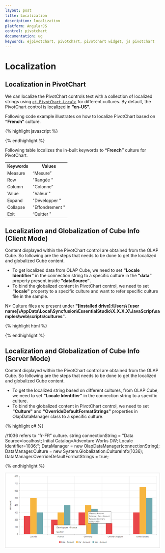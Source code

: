 ```yaml
---
layout: post
title: Localization
description: localization 
platform: AngularJS
control: pivotchart
documentation: ug
keywords: ejpivotchart, pivotchart, pivotchart widget, js pivotchart 
---
```


# Localization

## Localization in PivotChart

We can localize the PivotChart controls text with a collection of localized strings using [`ej.PivotChart.Locale`](/api/js/ejpivotchart#members:locale) for different cultures. By default, the PivotChart control is localized in **“en-US”.**

Following code example illustrates on how to localize PivotChart based on **“French”** culture.

{% highlight javascript %}

<body>
    <div ng-controller="PivotChartCtrl">
        <div id="PivotChart1" ej-pivotchart e-locale="fr-FR"/>
    </div>
    <script>
        angular.module('PivotChartApp', ['ejangular']).controller('PivotChartCtrl', function ($scope) {
            ///..
        });
        ej.PivotChart.Locale["fr-FR"] = {
            Measure: "Mesure",
            Row: "Rangée",
            Column: "Colonne",
            Value: "Valeur",
            Expand: "Développer",
            Collapse: "Effondrement",
            Exit: "Quitter"
        };
    </script>
</body>

{% endhighlight %}

Following table localizes the in-built keywords to **“French”** culture for PivotChart.

<table>
<tr>
<th>
Keywords</th><th>
Values</th>
</tr>
<tr><td>
Measure</td><td>
“Mesure”</td>    
</tr>
<tr><td>
Row</td><td>
"Rangée "</td>  
</tr>
<tr><td>
Column</td><td>
"Colonne”</td>    
</tr>
<tr><td>
Value</td><td>
"Valeur "</td>    
</tr>
<tr><td>
Expand</td><td>
"Développer "</td>    
</tr>
<tr><td>
Collapse</td><td>
"Effondrement "</td>    
</tr>
<tr><td>
Exit</td><td>
“Quitter "</td>    
</tr>
</table>

## Localization and Globalization of Cube Info (Client Mode)

Content displayed within the PivotChart control are obtained from the OLAP Cube. So following are the steps that needs to be done to get the localized and globalized Cube content.

* To get localized data from OLAP Cube, we need to set **"Locale Identifier"** in the connection string to a specific culture in the **"data"** property present inside **"dataSource"**. 
* To bind the globalized content in PivotChart control, we need to set **"locale"** property to a specific culture and want to refer specific culture file in the sample. 
 
N> Culture files are present under **"[installed drive]:\Users\ [user name]\AppData\Local\Syncfusion\EssentialStudio\X.X.X.X\JavaScript\samples\web\scripts\cultures".** 
 
{% highlight html %}

<div ng-controller="PivotChartCtrl">
    <div id="PivotChart1" ej-pivotchart e-dataSource="dataSource" e-locale="fr-FR"/>
</div>
<script>
    angular.module('PivotChartApp', ['ejangular']).controller('PivotChartCtrl', function ($scope) {
            $scope.dataSource = {
            data: "http://bi.syncfusion.com/olap/msmdpump.dll; Locale Identifier=1036;", //data
            //..
        };
        $scope.dataSource = $scope.dataSource;
    });
</script>

{% endhighlight %}

## Localization and Globalization of Cube Info (Server Mode)

Content displayed within the PivotChart control are obtained from the OLAP Cube. So following are the steps that needs to be done to get the localized and globalized Cube content.

* To get the localized string based on different cultures, from OLAP Cube, we need to set **"Locale Identifier"** in the connection string to a specific culture. 
* To bind the globalized content in PivotChart control, we need to set **"Culture"** and **"OverrideDefaultFormatStrings"** properties in OlapDataManager class to a specific culture. 
 
{% highlight c# %}

//1036 refers to “fr-FR” culture.
string connectionString = "Data Source=localhost; Initial Catalog=Adventure Works DW; Locale Identifier=1036;";
DataManager = new OlapDataManager(connectionString);
DataManager.Culture = new System.Globalization.CultureInfo(1036);
DataManager.OverrideDefaultFormatStrings = true;

{% endhighlight %}

![](Localization-and-Translation-support_images/Localization-and-Translation-support_img1.png) 

